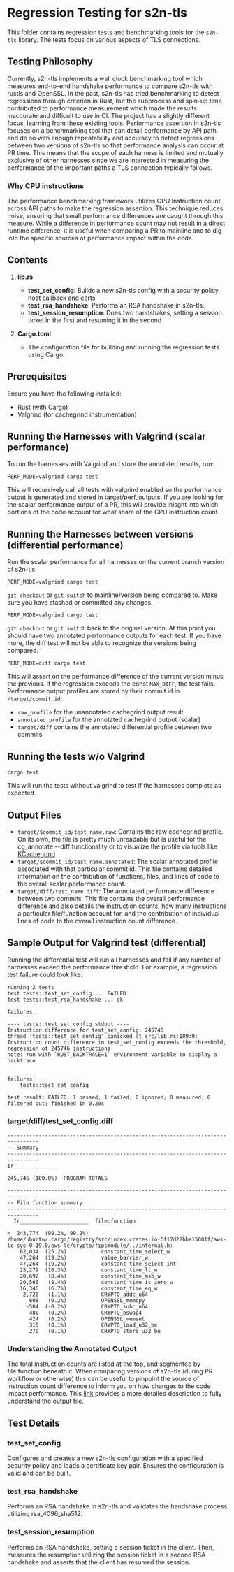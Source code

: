 # Regression Testing for s2n-tls

This folder contains regression tests and benchmarking tools for the `s2n-tls` library. The tests focus on various aspects of TLS connections. 


## Testing Philosophy

Currently, s2n-tls implements a wall clock benchmarking tool which measures end-to-end handshake performance to compare s2n-tls with rustls and OpenSSL. In the past, s2n-tls has tried benchmarking to detect regressions through criterion in Rust, but the subprocess and spin-up time contributed to performance measurement which made the results inaccurate and difficult to use in CI. The project has a slightly different focus, learning from these existing tools. Performance assertion in s2n-tls focuses on a benchmarking tool that can detail performance by API path and do so with enough repeatability and accuracy to detect regressions between two versions of s2n-tls so that performance analysis can occur at PR time. This means that the scope of each harness is limited and mutually exclusive of other harnesses since we are interested in measuring the performance of the important paths a TLS connection typically follows. 

### Why CPU instructions
The performance benchmarking framework utilizes CPU Instruction count across API paths to make the regression assertion. This technique reduces noise, ensuring that small performance differences are caught through this measure. While a difference in performance count may not result in a direct runtime difference, it is useful when comparing a PR to mainline and to dig into the specific sources of performance impact within the code. 

## Contents

1. **lib.rs**
   - **test_set_config**: Builds a new s2n-tls config with a security policy, host callback and certs
   - **test_rsa_handshake**: Performs an RSA handshake in s2n-tls.
   - **test_session_resumption**: Does two handshakes, setting a session ticket in the first and resuming it in the second

2. **Cargo.toml**
   - The configuration file for building and running the regression tests using Cargo.


## Prerequisites

Ensure you have the following installed:
- Rust (with Cargo)
- Valgrind (for cachegrind instrumentation)

## Running the Harnesses with Valgrind (scalar performance)
To run the harnesses with Valgrind and store the annotated results, run:

```
PERF_MODE=valgrind cargo test
```

This will recursively call all tests with valgrind enabled so the performance output is generated and stored in target/perf_outputs. If you are looking for the scalar performance output of a PR, this will provide inisght into which portions of the code account for what share of the CPU instruction count.

## Running the Harnesses between versions (differential performance)
Run the scalar performance for all harnesses on the current branch version of s2n-tls
```
PERF_MODE=valgrind cargo test
```
`git checkout` or `git switch` to mainline/version being compared to. Make sure you have stashed or committed any changes.
```
PERF_MODE=valgrind cargo test
```
`git checkout` or `git switch` back to the original version. At this point you should have two annotated performance outputs for each test. If you have more, the diff test will not be able to recognize the versions being compared.
```
PERF_MODE=diff cargo test
```
This will assert on the performance difference of the current version minus the previous. If the regression exceeds the const `MAX_DIFF`, the test fails. Performance output profiles are stored by their commit id in `/target/commit_id`:
- `raw_profile` for the unannotated cachegrind output result
- `annotated_profile` for the annotated cachegrind output (scalar)
- `target/diff` contains the annotated differential profile between two commits

## Running the tests w/o Valgrind

```
cargo test
```

This will run the tests without valgrind to test if the harnesses complete as expected

## Output Files
- `target/$commit_id/test_name.raw`: Contains the raw cachegrind profile. On its own, the file is pretty much unreadable but is useful for the cg_annotate --diff functionality or to visualize the profile via tools like [KCachegrind](https://kcachegrind.github.io/html/Home.html).
- `target/$commit_id/test_name.annotated`: The scalar annotated profile associated with that particular commit id. This file contains detailed information on the contribution of functions, files, and lines of code to the overall scalar performance count.
- `target/diff/test_name.diff`: The annotated performance difference between two commits. This file contains the overall performance difference and also details the instruction counts, how many instructions a particular file/function account for, and the contribution of individual lines of code to the overall instruction count difference.

## Sample Output for Valgrind test (differential)

Running the differential test will run all harnesses and fail if any number of harnesses exceed the performance threshold. For example, a regression test failure could look like:
```
running 2 tests
test tests::test_set_config ... FAILED
test tests::test_rsa_handshake ... ok

failures:

---- tests::test_set_config stdout ----
Instruction difference for test_set_config: 245746
thread 'tests::test_set_config' panicked at src/lib.rs:189:9:
Instruction count difference in test_set_config exceeds the threshold, regression of 245746 instructions
note: run with `RUST_BACKTRACE=1` environment variable to display a backtrace


failures:
    tests::test_set_config

test result: FAILED. 1 passed; 1 failed; 0 ignored; 0 measured; 0 filtered out; finished in 0.20s
```

### target/diff/test_set_config.diff

```
--------------------------------------------------------------------------------
-- Summary
--------------------------------------------------------------------------------
Ir______________ 

245,746 (100.0%)  PROGRAM TOTALS

--------------------------------------------------------------------------------
-- File:function summary
--------------------------------------------------------------------------------
  Ir______________________  file:function

<  243,774  (99.2%, 99.2%)  /home/ubuntu/.cargo/registry/src/index.crates.io-6f17d22bba15001f/aws-lc-sys-0.19.0/aws-lc/crypto/fipsmodule/../internal.h:
    62,034  (25.2%)           constant_time_select_w
    47,264  (19.2%)           value_barrier_w
    47,264  (19.2%)           constant_time_select_int
    25,279  (10.3%)           constant_time_lt_w
    20,692   (8.4%)           constant_time_msb_w
    20,566   (8.4%)           constant_time_is_zero_w
    16,346   (6.7%)           constant_time_eq_w
     2,720   (1.1%)           CRYPTO_addc_u64
       608   (0.2%)           OPENSSL_memcpy
      -504  (-0.2%)           CRYPTO_subc_u64
       480   (0.2%)           CRYPTO_bswap4
       424   (0.2%)           OPENSSL_memset
       315   (0.1%)           CRYPTO_load_u32_be
       270   (0.1%)           CRYPTO_store_u32_be
```

### Understanding the Annotated Output
The total instruction counts are listed at the top, and segmented by file:function beneath it. When comparing versions of s2n-tls (during PR workflow or otherwise) this can be useful to pinpoint the source of instruction count difference to inform you on how changes to the code impact performance. This [link](https://valgrind.org/docs/manual/cg-manual.html#cg-manual.running-cg_annotate:~:text=Information%20Source%20Code%20Documentation%20Contact%20How%20to%20Help%20Gallery,5.2.3.%C2%A0Running%20cg_annotate,-Before%20using%20cg_annotate) provides a more detailed description to fully understand the output file. 

## Test Details

### test_set_config

Configures and creates a new s2n-tls configuration with a specified security policy and loads a certificate key pair. Ensures the configuration is valid and can be built.

### test_rsa_handshake

Performs an RSA handshake in s2n-tls and validates the handshake process utilizing rsa_4096_sha512.

### test_session_resumption

Performs an RSA handshake, setting a session ticket in the client. Then, measures the resumption utilizing the session ticket in a second RSA handshake and asserts that the client has resumed the session.
